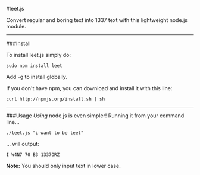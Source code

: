#leet.js

Convert regular and boring text into 1337 text with this lightweight node.js module.

***
###Install

To install leet.js simply do:

    sudo npm install leet

Add -g to install globally.

If you don't have npm, you can download and install it with this line:

    curl http://npmjs.org/install.sh | sh

***
###Usage
*Using* node.js is even simpler! Running it from your command line...

    ./leet.js "i want to be leet"

... will output:

    I W4N7 70 B3 1337ORZ

**Note:** You should only input text in lower case.
